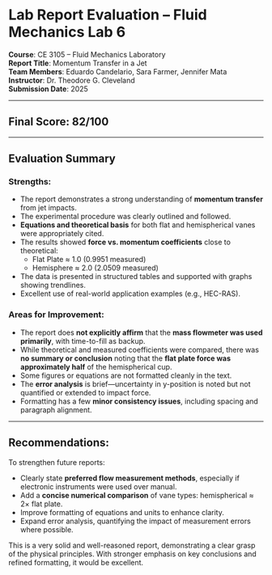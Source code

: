 # Lab Report Evaluation – Fluid Mechanics Lab 6

**Course**: CE 3105 – Fluid Mechanics Laboratory  
**Report Title**: Momentum Transfer in a Jet  
**Team Members**: Eduardo Candelario, Sara Farmer, Jennifer Mata  
**Instructor**: Dr. Theodore G. Cleveland  
**Submission Date**: 2025  

---

## Final Score: **82/100**

---

## Evaluation Summary

### Strengths:
- The report demonstrates a strong understanding of **momentum transfer** from jet impacts.
- The experimental procedure was clearly outlined and followed.
- **Equations and theoretical basis** for both flat and hemispherical vanes were appropriately cited.
- The results showed **force vs. momentum coefficients** close to theoretical:  
  - Flat Plate ≈ 1.0 (0.9951 measured)  
  - Hemisphere ≈ 2.0 (2.0509 measured)
- The data is presented in structured tables and supported with graphs showing trendlines.
- Excellent use of real-world application examples (e.g., HEC-RAS).

### Areas for Improvement:
- The report does **not explicitly affirm** that the **mass flowmeter was used primarily**, with time-to-fill as backup.
- While theoretical and measured coefficients were compared, there was **no summary or conclusion** noting that the **flat plate force was approximately half** of the hemispherical cup.
- Some figures or equations are not formatted cleanly in the text.
- The **error analysis** is brief—uncertainty in y-position is noted but not quantified or extended to impact force.
- Formatting has a few **minor consistency issues**, including spacing and paragraph alignment.

---

## Recommendations:
To strengthen future reports:
- Clearly state **preferred flow measurement methods**, especially if electronic instruments were used over manual.
- Add a **concise numerical comparison** of vane types: hemispherical ≈ 2× flat plate.
- Improve formatting of equations and units to enhance clarity.
- Expand error analysis, quantifying the impact of measurement errors where possible.

This is a very solid and well-reasoned report, demonstrating a clear grasp of the physical principles. With stronger emphasis on key conclusions and refined formatting, it would be excellent.

